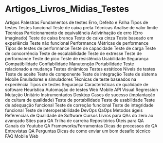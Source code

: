 # Artigos_Livros_Midias_Testes

Artigos
Palestras
Fundamentos de testes
Erro, Defeito e Falha
Tipos de testes
Testes funcional
Teste de caixa preta
Técnicas Analise de valor limite
Técnicas Particionamento de equivalência
Adivinhação de erro (Erro imaginado)
Teste de caixa branca
Teste de caixa cinza
Teste baseado em experiência
Teste não funcional
Performance
Métricas de performance
Tipos de testes de performance
Teste de capacidade
Teste de carga
Teste de concorrência
Teste de escalabilidade
Teste de extresse
Teste de performance
Teste de pico
Teste de resistência
Usabilidade
Segurança
Compatibilidade
Confiabilidade
Manutenção
Portabilidade
Teste relacionado a mudança
Testes dinâmicos
Testes estáticos
Niveis de testes
Teste de aceite
Teste de componente
Teste de integração
Teste de sistema
Mobile
Emuladores e simuladores
Técnicas de teste baseados na experiência
Tipos de testes
Segurança
Características de qualidade de software
Heurística
Automação de testes
Web
Mobile
API
Visual Regression
Mutação
Unitário
Instrumentados
Desktop
Cases de sucesso (implantação de cultura de qualidade)
Teste de portabilidade
Teste de usabilidade
Teste de adequação funcional
Teste de correção funcional
Teste de integridade funcional
Teste de interoperabilidade
DevOps
QaOps
Metodos ágeis
Refêrencias de Qualidade de Software
Cursos
Livros para QAs do zero ao avançado
Sites para QA
Trilha de carreira
Repositórios Úteis para QA
Canais do Youtube QA
Frameworks/Ferramentas
Dicas de processos de QA
Entrevistas QA
Perguntas
Dicas de como enviar um bom desafio técnico
FAQ
Mobile
Web
